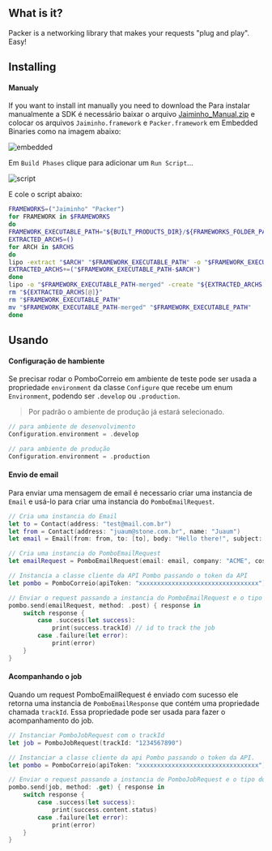 ## What is it?
Packer is a networking library that makes your requests "plug and play". Easy!

## Installing

#### Manualy
If you want to install int manually you need to download the
Para instalar manualmente a SDK é necessário baixar o arquivo [Jaiminho_Manual.zip](https://github.com/stone-payments/jaiminho-ios/releases) e colocar os arquivos `Jaiminho.framework` e `Packer.framework` em Embedded Binaries como na imagem abaixo:

![embedded](https://user-images.githubusercontent.com/2567823/33395917-21ed1ab2-d52e-11e7-8b6c-602116f0e954.png)

Em `Build Phases` clique para adicionar um `Run Script`...

![script](https://user-images.githubusercontent.com/2567823/33395965-4870dd72-d52e-11e7-958e-eb7af04a7be1.png)

E cole o script abaixo:

```bash
FRAMEWORKS=("Jaiminho" "Packer")
for FRAMEWORK in $FRAMEWORKS
do
FRAMEWORK_EXECUTABLE_PATH="${BUILT_PRODUCTS_DIR}/${FRAMEWORKS_FOLDER_PATH}/$FRAMEWORK.framework/$FRAMEWORK"
EXTRACTED_ARCHS=()
for ARCH in $ARCHS
do
lipo -extract "$ARCH" "$FRAMEWORK_EXECUTABLE_PATH" -o "$FRAMEWORK_EXECUTABLE_PATH-$ARCH"
EXTRACTED_ARCHS+=("$FRAMEWORK_EXECUTABLE_PATH-$ARCH")
done
lipo -o "$FRAMEWORK_EXECUTABLE_PATH-merged" -create "${EXTRACTED_ARCHS[@]}"
rm "${EXTRACTED_ARCHS[@]}"
rm "$FRAMEWORK_EXECUTABLE_PATH"
mv "$FRAMEWORK_EXECUTABLE_PATH-merged" "$FRAMEWORK_EXECUTABLE_PATH"
done
```
## Usando

#### Configuração de hambiente

Se precisar rodar o PomboCorreio em ambiente de teste pode ser usada a propriedade `environment` da classe `Configure` que recebe um enum `Environment`, podendo ser `.develop` ou `.production`.

> Por padrão o ambiente de produção já estará selecionado.

```swift
// para ambiente de desenvolvimento
Configuration.environment = .develop

// para ambiente de produção
Configuration.environment = .production
```


#### Envio de email

Para enviar uma mensagem de email é necessario criar uma instancia de `Email` e usá-lo para criar uma instancia do `PomboEmailRequest`.

```swift
// Cria uma instancia do Email
let to = Contact(address: "test@mail.com.br")
let from = Contact(address: "juaum@stone.com.br", name: "Juaum")
let email = Email(from: from, to: [to], body: "Hello there!", subject: "Sent with Jaiminho")

// Cria uma instancia do PomboEmailRequest
let emailRequest = PomboEmailRequest(email: email, company: "ACME", costCenter: "A cost center", structure: .commercial)

// Instancia a classe cliente da API Pombo passando o token da API
let pombo = PomboCorreio(apiToken: "xxxxxxxxxxxxxxxxxxxxxxxxxxxxxxxxx")

// Enviar o request passando a instancia do PomboEmailRequest e o tipo do request como POST
pombo.send(emailRequest, method: .post) { response in
    switch response {
        case .success(let success):
            print(success.trackId) // id to track the job
        case .failure(let error):
            print(error)
    }
}
```

#### Acompanhando o job

Quando um request PomboEmailRequest é enviado com sucesso ele retorna uma instancia de `PomboEmailResponse` que contém uma propriedade chamada `trackId`. Essa propriedade pode ser usada para fazer o acompanhamento do job.

```swift
// Instanciar PomboJobRequest com o trackId
let job = PomboJobRequest(trackId: "1234567890")

// Instanciar a classe cliente da api Pombo passando o token da API.
let pombo = PomboCorreio(apiToken: "xxxxxxxxxxxxxxxxxxxxxxxxxxxxxxxxx")

// Enviar o request passando a instancia de PomboJobRequest e o tipo do request como GET
pombo.send(job, method: .get) { response in
    switch response {
        case .success(let success):
            print(success.content.status)
        case .failure(let error):
            print(error)
    }
}
```
